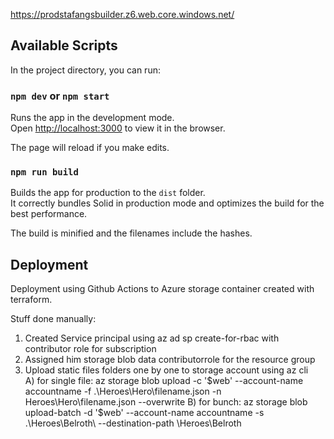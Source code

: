https://prodstafangsbuilder.z6.web.core.windows.net/

## Available Scripts

In the project directory, you can run:

### `npm dev` or `npm start`

Runs the app in the development mode.<br>
Open [http://localhost:3000](http://localhost:3000) to view it in the browser.

The page will reload if you make edits.<br>

### `npm run build`

Builds the app for production to the `dist` folder.<br>
It correctly bundles Solid in production mode and optimizes the build for the best performance.

The build is minified and the filenames include the hashes.<br>
## Deployment

Deployment using Github Actions to Azure storage container created with terraform.

Stuff done manually: 
1. Created Service principal using az ad sp create-for-rbac with  contributor role for subscription
2. Assigned him storage blob data contributorrole for the resource group
3. Upload static files folders one by one to storage account using az cli  
    A) for single file: az storage blob upload -c '$web' --account-name accountname -f .\Heroes\Hero\filename.json  -n Heroes\Hero\filename.json  --overwrite 
    B) for bunch:       az storage blob upload-batch -d '$web' --account-name accountname -s .\Heroes\Belroth\  --destination-path \Heroes\Belroth  

